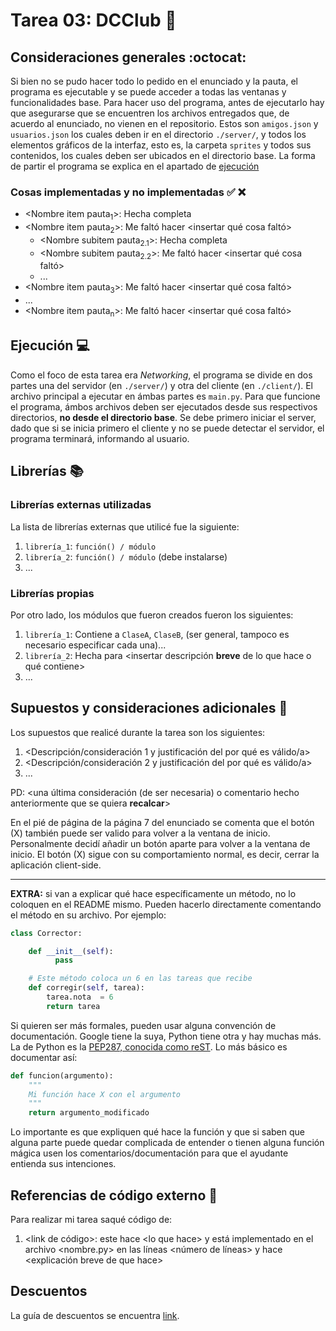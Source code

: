 # Tarea 03: DCClub :school_satchel:

## Consideraciones generales :octocat:

Si bien no se pudo hacer todo lo pedido en el enunciado y la pauta, el programa es ejecutable y se puede acceder a todas las ventanas y funcionalidades base. Para hacer uso del programa, antes de ejecutarlo hay que asegurarse que se encuentren los archivos entregados que, de acuerdo al enunciado, no vienen en el repositorio. Estos son ```amigos.json``` y ```usuarios.json``` los cuales deben ir en el directorio ```./server/```, y todos los elementos gráficos de la interfaz, esto es, la carpeta `sprites` y todos sus contenidos, los cuales deben ser ubicados en el directorio base. La forma de partir el programa se explica en el apartado de [ejecución](https://github.com/IIC2233/MatiasDuhalde-iic2233-2019-2/tree/master/Tareas/T03#ejecuci%C3%B3n-computer)

### Cosas implementadas y no implementadas :white_check_mark: :x:

* <Nombre item pauta<sub>1</sub>>: Hecha completa
* <Nombre item pauta<sub>2</sub>>: Me faltó hacer <insertar qué cosa faltó>
    * <Nombre subitem pauta<sub>2.1</sub>>: Hecha completa 
    * <Nombre subitem pauta<sub>2.2</sub>>: Me faltó hacer <insertar qué cosa faltó>
    * ...
* <Nombre item pauta<sub>3</sub>>: Me faltó hacer <insertar qué cosa faltó>
* ...
* <Nombre item pauta<sub>n</sub>>: Me faltó hacer <insertar qué cosa faltó>

## Ejecución :computer:

Como el foco de esta tarea era *Networking*, el programa se divide en dos partes una del servidor (en `./server/`) y otra del cliente (en `./client/`). El archivo principal a ejecutar en ámbas partes es `main.py`. Para que funcione el programa, ámbos archivos deben ser ejecutados desde sus respectivos directorios, **no desde el directorio base**. Se debe primero iniciar el server, dado que si se inicia primero el cliente y no se puede detectar el servidor, el programa terminará, informando al usuario.


## Librerías :books:
### Librerías externas utilizadas
La lista de librerías externas que utilicé fue la siguiente:

1. ```librería_1```: ```función() / módulo```
2. ```librería_2```: ```función() / módulo``` (debe instalarse)
3. ...

### Librerías propias
Por otro lado, los módulos que fueron creados fueron los siguientes:

1. ```librería_1```: Contiene a ```ClaseA```, ```ClaseB```, (ser general, tampoco es necesario especificar cada una)...
2. ```librería_2```: Hecha para <insertar descripción **breve** de lo que hace o qué contiene>
3. ...

## Supuestos y consideraciones adicionales :thinking:
Los supuestos que realicé durante la tarea son los siguientes:

1. <Descripción/consideración 1 y justificación del por qué es válido/a> 
2. <Descripción/consideración 2 y justificación del por qué es válido/a>
3. ...

PD: <una última consideración (de ser necesaria) o comentario hecho anteriormente que se quiera **recalcar**>

En el pié de página de la página 7 del enunciado se comenta que el botón (X) también puede ser valido para volver a la ventana de inicio. Personalmente decidí añadir un botón aparte para volver a la ventana de inicio. El botón (X) sigue con su comportamiento normal, es decir, cerrar la aplicación client-side.

-------



**EXTRA:** si van a explicar qué hace específicamente un método, no lo coloquen en el README mismo. Pueden hacerlo directamente comentando el método en su archivo. Por ejemplo:

```python
class Corrector:

    def __init__(self):
          pass

    # Este método coloca un 6 en las tareas que recibe
    def corregir(self, tarea):
        tarea.nota  = 6
        return tarea
```

Si quieren ser más formales, pueden usar alguna convención de documentación. Google tiene la suya, Python tiene otra y hay muchas más. La de Python es la [PEP287, conocida como reST](https://www.python.org/dev/peps/pep-0287/). Lo más básico es documentar así:

```python
def funcion(argumento):
    """
    Mi función hace X con el argumento
    """
    return argumento_modificado
```
Lo importante es que expliquen qué hace la función y que si saben que alguna parte puede quedar complicada de entender o tienen alguna función mágica usen los comentarios/documentación para que el ayudante entienda sus intenciones.

## Referencias de código externo :book:

Para realizar mi tarea saqué código de:
1. \<link de código>: este hace \<lo que hace> y está implementado en el archivo <nombre.py> en las líneas <número de líneas> y hace <explicación breve de que hace>



## Descuentos
La guía de descuentos se encuentra [link](https://github.com/IIC2233/syllabus/blob/master/Tareas/Descuentos.md).
